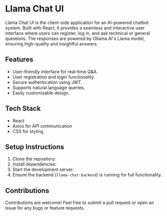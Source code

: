 # Llama Chat UI

Llama Chat UI is the client-side application for an AI-powered chatbot system. Built with React, it provides a seamless and interactive user interface where users can register, log in, and ask technical or general questions. The responses are powered by Ollama AI's Llama model, ensuring high-quality and insightful answers.

## Features
- User-friendly interface for real-time Q&A.
- User registration and login functionality.
- Secure authentication using JWT.
- Supports natural language queries.
- Easily customizable design.

## Tech Stack
- React
- Axios for API communication
- CSS for styling

## Setup Instructions
1. Clone the repository:
2. Install dependencies:
3. Start the development server:
4. Ensure the backend (`llama-chat-backend`) is running for full functionality.

## Contributions
Contributions are welcome! Feel free to submit a pull request or open an issue for any bugs or feature requests.
